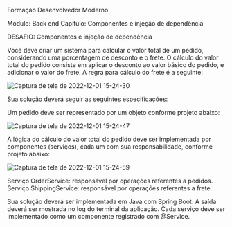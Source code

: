 Formação Desenvolvedor Moderno

Módulo: Back end
Capítulo: Componentes e injeção de dependência


DESAFIO: Componentes e injeção de dependência

Você deve criar um sistema para calcular o valor total de um pedido, considerando uma porcentagem
de desconto e o frete. O cálculo do valor total do pedido consiste em aplicar o desconto ao valor
básico do pedido, e adicionar o valor do frete. A regra para cálculo do frete é a seguinte:

![Captura de tela de 2022-12-01 15-24-30](https://user-images.githubusercontent.com/90224120/205133037-7f525bcf-45dc-4fff-9fdc-c7482d436b81.png)




Sua solução deverá seguir as seguintes especificações:

Um pedido deve ser representado por um objeto conforme projeto abaixo:

![Captura de tela de 2022-12-01 15-24-47](https://user-images.githubusercontent.com/90224120/205133230-279b3f21-d777-41bc-8cc5-73e5dc40e3a5.png)


A lógica do cálculo do valor total do pedido deve ser implementada por componentes (serviços), cada
um com sua responsabilidade, conforme projeto abaixo: 

![Captura de tela de 2022-12-01 15-24-59](https://user-images.githubusercontent.com/90224120/205133331-14e6ac9b-a4e0-4201-a727-d11450c78ff2.png)

Serviço OrderService: responsável por operações referentes a pedidos.
Serviço ShippingService: responsável por operações referentes a frete.


Sua solução deverá ser implementada em Java com Spring Boot. A saída deverá ser mostrada no log
do terminal da aplicação. Cada serviço deve ser implementado como um componente registrado com
@Service. 


